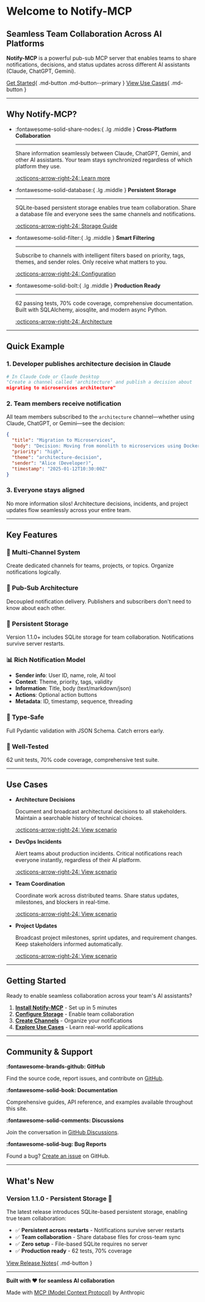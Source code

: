 # Welcome to Notify-MCP

<div class="hero" markdown>
<div class="hero-content" markdown>

## Seamless Team Collaboration Across AI Platforms

**Notify-MCP** is a powerful pub-sub MCP server that enables teams to share notifications, decisions, and status updates across different AI assistants (Claude, ChatGPT, Gemini).

[Get Started](getting-started/installation.md){ .md-button .md-button--primary }
[View Use Cases](use-cases/index.md){ .md-button }

</div>
</div>

---

## Why Notify-MCP?

<div class="grid cards" markdown>

-   :fontawesome-solid-share-nodes:{ .lg .middle } __Cross-Platform Collaboration__

    ---

    Share information seamlessly between Claude, ChatGPT, Gemini, and other AI assistants. Your team stays synchronized regardless of which platform they use.

    [:octicons-arrow-right-24: Learn more](use-cases/cross-platform-ai.md)

-   :fontawesome-solid-database:{ .lg .middle } __Persistent Storage__

    ---

    SQLite-based persistent storage enables true team collaboration. Share a database file and everyone sees the same channels and notifications.

    [:octicons-arrow-right-24: Storage Guide](guides/storage-configuration.md)

-   :fontawesome-solid-filter:{ .lg .middle } __Smart Filtering__

    ---

    Subscribe to channels with intelligent filters based on priority, tags, themes, and sender roles. Only receive what matters to you.

    [:octicons-arrow-right-24: Configuration](getting-started/configuration.md)

-   :fontawesome-solid-bolt:{ .lg .middle } __Production Ready__

    ---

    62 passing tests, 70% code coverage, comprehensive documentation. Built with SQLAlchemy, aiosqlite, and modern async Python.

    [:octicons-arrow-right-24: Architecture](architecture/overview.md)

</div>

---

## Quick Example

### 1. Developer publishes architecture decision in Claude

```python
# In Claude Code or Claude Desktop
"Create a channel called 'architecture' and publish a decision about
migrating to microservices architecture"
```

### 2. Team members receive notification

All team members subscribed to the `architecture` channel—whether using Claude, ChatGPT, or Gemini—see the decision:

```json
{
  "title": "Migration to Microservices",
  "body": "Decision: Moving from monolith to microservices using Docker/K8s",
  "priority": "high",
  "theme": "architecture-decision",
  "sender": "Alice (Developer)",
  "timestamp": "2025-01-12T10:30:00Z"
}
```

### 3. Everyone stays aligned

No more information silos! Architecture decisions, incidents, and project updates flow seamlessly across your entire team.

---

## Key Features

### 🎯 Multi-Channel System
Create dedicated channels for teams, projects, or topics. Organize notifications logically.

### 🔔 Pub-Sub Architecture
Decoupled notification delivery. Publishers and subscribers don't need to know about each other.

### 💾 Persistent Storage
Version 1.1.0+ includes SQLite storage for team collaboration. Notifications survive server restarts.

### 📊 Rich Notification Model
- **Sender info**: User ID, name, role, AI tool
- **Context**: Theme, priority, tags, validity
- **Information**: Title, body (text/markdown/json)
- **Actions**: Optional action buttons
- **Metadata**: ID, timestamp, sequence, threading

### 🔐 Type-Safe
Full Pydantic validation with JSON Schema. Catch errors early.

### 🧪 Well-Tested
62 unit tests, 70% code coverage, comprehensive test suite.

---

## Use Cases

<div class="grid cards" markdown>

-   **Architecture Decisions**

    Document and broadcast architectural decisions to all stakeholders. Maintain a searchable history of technical choices.

    [:octicons-arrow-right-24: View scenario](use-cases/architecture-decisions.md)

-   **DevOps Incidents**

    Alert teams about production incidents. Critical notifications reach everyone instantly, regardless of their AI platform.

    [:octicons-arrow-right-24: View scenario](use-cases/incident-response.md)

-   **Team Coordination**

    Coordinate work across distributed teams. Share status updates, milestones, and blockers in real-time.

    [:octicons-arrow-right-24: View scenario](use-cases/team-coordination.md)

-   **Project Updates**

    Broadcast project milestones, sprint updates, and requirement changes. Keep stakeholders informed automatically.

    [:octicons-arrow-right-24: View scenario](use-cases/project-updates.md)

</div>

---

## Getting Started

Ready to enable seamless collaboration across your team's AI assistants?

1. **[Install Notify-MCP](getting-started/installation.md)** - Set up in 5 minutes
2. **[Configure Storage](getting-started/configuration.md)** - Enable team collaboration
3. **[Create Channels](getting-started/quick-start.md)** - Organize your notifications
4. **[Explore Use Cases](use-cases/index.md)** - Learn real-world applications

---

## Community & Support

<div class="grid" markdown>

**:fontawesome-brands-github: GitHub**

Find the source code, report issues, and contribute on [GitHub](https://github.com/osick/notify-mcp).

**:fontawesome-solid-book: Documentation**

Comprehensive guides, API reference, and examples available throughout this site.

**:fontawesome-solid-comments: Discussions**

Join the conversation in [GitHub Discussions](https://github.com/osick/notify-mcp/discussions).

**:fontawesome-solid-bug: Bug Reports**

Found a bug? [Create an issue](https://github.com/osick/notify-mcp/issues) on GitHub.

</div>

---

## What's New

### Version 1.1.0 - Persistent Storage 🎉

The latest release introduces SQLite-based persistent storage, enabling true team collaboration:

- ✅ **Persistent across restarts** - Notifications survive server restarts
- ✅ **Team collaboration** - Share database files for cross-team sync
- ✅ **Zero setup** - File-based SQLite requires no server
- ✅ **Production ready** - 62 tests, 70% coverage

[View Release Notes](about/changelog.md){ .md-button }

---

<div class="center-text" markdown>

**Built with ❤️ for seamless AI collaboration**

Made with [MCP (Model Context Protocol)](https://modelcontextprotocol.io/) by Anthropic

</div>
